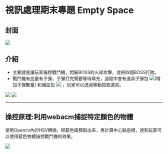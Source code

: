 # 視訊處理期末專題 Empty Space

## 封面
![](https://i.imgur.com/WJwpSnM.png)

## 介紹

- 主要就是讓玩家操控戰鬥機，閃躲BOSS的火球攻擊，並把四個BOSS打敗。
- 戰鬥機有血量有子彈，子彈打完需要等待填充，過程中會有道具子彈包 ![](https://i.imgur.com/bxkBYHi.png)(增加子彈數量) 和補血包 ![](https://i.imgur.com/TrOPjBr.png) ，玩家可以透過移動撿取道具。

![](https://i.imgur.com/BWl9aw2.png)
![](https://i.imgur.com/FneDLgD.png)


---
## 操控原理:利用webacm捕捉特定顏色的物體

使用Opencv內的HSV轉換，把藍色面積取出來，再計算中心點座標，達到玩家可以使用藍色物體操控戰鬥機的效果。

![](https://i.imgur.com/2qdiHVh.jpg)


